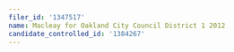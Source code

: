 ```yaml
---
filer_id: '1347517'
name: Macleay for Oakland City Council District 1 2012
candidate_controlled_id: '1384267'
---
```

